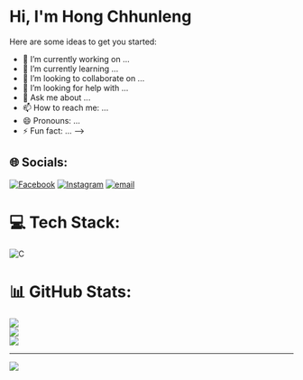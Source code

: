 # Hi, I'm Hong Chhunleng

Here are some ideas to get you started:

- 🔭 I’m currently working on ...
- 🌱 I’m currently learning ...
- 👯 I’m looking to collaborate on ...
- 🤔 I’m looking for help with ...
- 💬 Ask me about ...
- 📫 How to reach me: ...
- 😄 Pronouns: ...
- ⚡ Fun fact: ...
-->

## 🌐 Socials:
[![Facebook](https://img.shields.io/badge/Facebook-%231877F2.svg?logo=Facebook&logoColor=white)](https://facebook.com/https://web.facebook.com/chhunleng.real.5) [![Instagram](https://img.shields.io/badge/Instagram-%23E4405F.svg?logo=Instagram&logoColor=white)](https://instagram.com/https://www.instagram.com/leng_nineteen/) [![email](https://img.shields.io/badge/Email-D14836?logo=gmail&logoColor=white)](mailto:hongchhunleng0829@gmail.com) 

# 💻 Tech Stack:
![C](https://img.shields.io/badge/c-%2300599C.svg?style=for-the-badge&logo=c&logoColor=white)
# 📊 GitHub Stats:
![](https://github-readme-stats.vercel.app/api?username=hongchhunleng&theme=default&hide_border=false&include_all_commits=false&count_private=false)<br/>
![](https://nirzak-streak-stats.vercel.app/?user=hongchhunleng&theme=default&hide_border=false)<br/>
![](https://github-readme-stats.vercel.app/api/top-langs/?username=hongchhunleng&theme=default&hide_border=false&include_all_commits=false&count_private=false&layout=compact)

---
[![](https://visitcount.itsvg.in/api?id=hongchhunleng&icon=0&color=0)](https://visitcount.itsvg.in)

<!-- Proudly created with GPRM ( https://gprm.itsvg.in ) -->
